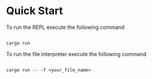 # Quick Start
To run the REPL execute the following command
```

cargo run

```

To run the file interpreter execute the following command
```

cargo run -- -f <your_file_name>

```
